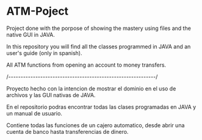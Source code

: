 # ATM-Poject
Project done with the porpose of showing the mastery using files and the native GUI in JAVA.

In this repository you will find all the classes programmed in JAVA and an user's guide (only in spanish).

All ATM functions from opening an account to money transfers.

/------------------------------------------------------------/


Proyecto hecho con la intencion de mostrar el dominio en el uso de archivos y las GUI nativas de JAVA.

En el repositorio podras encontrar todas las clases programadas en JAVA y un manual de usuario.

Contiene todas las funciones de un cajero automatico, desde abrir una cuenta de banco hasta transferencias de dinero.
